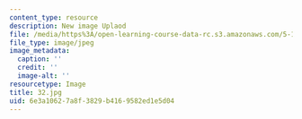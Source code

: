 ```yaml
---
content_type: resource
description: New image Uplaod
file: /media/https%3A/open-learning-course-data-rc.s3.amazonaws.com/5-112-principles-of-chemical-science-fall-2005/6e3a10627a8f3829b4169582ed1e5d04_32.jpg
file_type: image/jpeg
image_metadata:
  caption: ''
  credit: ''
  image-alt: ''
resourcetype: Image
title: 32.jpg
uid: 6e3a1062-7a8f-3829-b416-9582ed1e5d04
---
```

